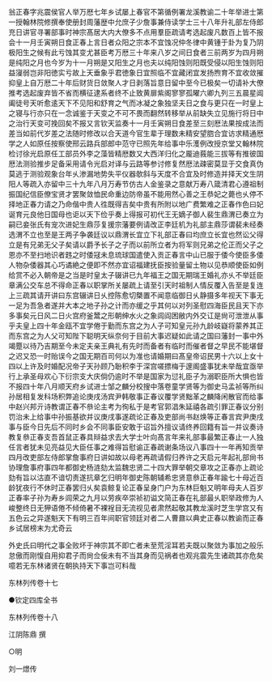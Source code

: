 <!-- { "loadSidebar": true } -->
翁正春字兆震侯官人举万厯七年乡试屡上春官不第循例署龙溪教谕二十年举进士第一授翰林院修撰奉使册封周藩歴中允庶子少詹事兼侍读学士三十八年升礼部左侍郎充日讲官寻署部事时神宗髙居大内大僚多不点用羣臣疏请考选起废凡数百上皆不报会十一月壬寅朔日食正春上言日者众阳之宗本不宜蚀况仲冬律中黄锺于卦为复乃阴极阳生之候有此亏蚀其变尤甚臣考万厯三十年来八岁之间日食者三前两岁为四月朔是纯阳之月也今岁为十一月朔是又阳生之月也夫以纯阳蚀则阳既受侵以阳生蚀则阳益寖弱岂非阳徳实亏故上天垂象乎君徳象日宜照临不宜藏闭宜发扬煦育不宜收敛摧抑皇上自万厯二十年后财货日敛聚人才日剥落旨意日留中至今已极矣一切请补大僚推考选起废弃皆不省而横征逮系者终不止致黄扉紫阁寥寥孤曜六卿九列三五晨星阊阖徒号天听愈逺天下不见阳和舒育之气而冰凝之象独坚夫日之食与更只在一时皇上之寝与行亦只在一念诚鉴于天变之不可不畏而翻然转移举从前缺失立见施行将日中之治行天变可挽回矣不报又言钦天监奏十一月壬寅朔日食差至三刻厯法果按成法而差当如前代岁差之法随时修改以合天道今官生辈于理数未精安望脗合宜访求精通厯学之人如原任按察使邢云路兵部郎中范守已照先年给事中乐濩例改授京堂又翰林院检讨徐光启原任工部员外李之藻皆精厯数又大西洋归化之龎迪莪能三拔等有推彼国厯法测验推步足备采用请令光启对译与云路等参讨修复然厯法疎密莫显于交食真伪莫逃于测验观象台年乆渗漏地势失平仪器欹斜与天度不合宜及时修造并择天文生阴阳人等疏入亦留中三十九年八月万寿节仿古人金鉴录之意献万寿八箴清君心遵祖制振国纪信臣僚宝贤才罢聚敛恤民命重边防帝虽不能用然心善之王恭妃之薨也乆停不择地正春力请之乃命偕中贵人徃既得吉矣中贵有所附以地广费繁难之正春作色曰妃诞育元良他日国母也讵以天下俭乎奏上得报可初代王无嫡子御人裴生鼎渭已奏立为嗣已妾张氏有宠次进妃生鼎莎复援宗藩要例请改正李廷机为礼部主鼎莎谓裴未经奏选渭不立也至是王两子争袭廷议以鼎渭长宜立下礼部正春曰均庶立长宜也然讼父得立是有兄弟无父子矣请以爵予长子之子而以前所立者为将军则兄弟之伦正而父子之恩亦不至扫地识者韪之时倭冦未息琉球国遣使入贡正春言中山已服于倭今使臣多倭人物杂倭器其心巧谲絶之便即不然亦宜诏福建抚臣按验量留土物以见恭顺使臣如例给赏不必入朝帝是之当是时皇太子辍讲已九年福王之国无期瑞王婚礼亦乆不举廷臣章满公交车总不得命正春以职掌所关屡疏上请至引天时祖制人情反覆入告至是复连上三疏其请开讲曰东宫辍讲日乆控陈愈切槩置不闻意临御日乆静摄多年视天下事无一足为吾急者遂并大本之地子孙之计而亦缓之乎其何以对列圣慰四海臣民且天下亦多事矣元日风二日火宫府釜鬵之形朝绅水火之象闾阎困敝内外交讧是尙可泄泄从事乎夫皇上四十年金瓯不宜学倦于勤而东宫之为人子可知皇元孙九龄岐嶷将蒙养其正而东宫之为人父可知陛下聪明天纵奈何于目前大事迟疑如此请之国曰藩封一事中外竭蹷以待乃吉期至今未定夫亲王典礼有先时而备者有临时而催者督之早民不能堪督之迟又恐一时贻误今之国无期百司何以为准也请婚期曰髙皇帝诏民男十六以上女十四以上许及时婚配况帝子天孙顾乃聁积李于深宫嗟摽梅于邃阁盛事犹未举哉宜亟举行上承圣母欢心下衍宗支大庆倘仍逾时不举是国家为愆礼臣子为溺职臣所大惧也皆不报四十年八月顺天府乡试进士邹之麟分校搜中落卷童学贤等为御史马孟祯等所纠孙居相复发科场积弊追论庚戌汤宾尹韩敬事正春议覆学贤黜革之麟降闲散官而给事中赵兴邦亓诗教谓正春不叅论主考为徇私于是考官郭淐朱延禧各疏引罪正春议分别罚治未上给事中孙振基欲并议庚戌事遂疏论正春及吏部尚书赵焕等正春言宾尹庚戌事与臣今日先后不同时乡会不同事臣安敢于诏旨外擅议请终养回籍有旨一并议奏诗教复叅正春支吾首鼠正春具辩益求去大学士叶向髙言年来礼部事最繁正春止一人独任言者犹未见亮益见大臣任事之难得旨慰谕正春疏谢条场议八事四十一年再知贡举四月改吏部左侍郎掌詹事府日讲如故以母老再疏请假归养许之天启元年起礼部尙书协理詹事府事四年都御史杨涟劾太监魏忠贤二十四大罪举朝交章攻之正春亦上疏论劾有旨以沽直不谙切责遂抗章乞归明年御史陈朝辅希忠贤意叅正春年踰七十母近百龄犹夜行不休时正春罢归乆矣袁鲸复论正春呈身门户为东林巨魁又明年母夫人百岁正春率子孙为寿乡闾荣之九月以劳疾卒崇祯初谥文简正春在礼部最乆职举政修为人峻整终日无狎语倦不倾倚暑不裸裎目无流视见者肃然起敬其教龙溪时芝生学宫又有五色云之异遂魁天下有明三百年间职官领廷对者二人曹鼐以典史正春以教谕而正春乡试居榜末为尤奇云

外史氏曰明代之事全败坏于神宗其不即亡者未至荒淫耳若夫既以聚敛为事加之般乐怠傲而刚愎自用抑君子而尙佥佞未有不当其身而见祸者也观兆震先生诸疏其亦危矣噫若无东林诸贤在朝执持天下事岂可料哉

东林列传卷十七

●钦定四库全书

东林列传卷十八

江阴陈鼎 撰

○明

刘一燝传

